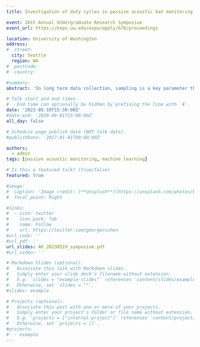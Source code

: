 ```yaml
---
title: Investigation of duty cycles in passive acoustic bat monitoring

event: 26th Annual Undergraduate Research Symposium
event_url: https://expo.uw.edu/expo/apply/676/proceedings

location: University of Washington
address:
#  street: 
  city: Seattle
  region: WA
#  postcode: 
#  country: 

#summary: 
abstract: 'In long term data collection, sampling is a key parameter that can dictate the amount of data collected and also influence the available conclusions to be drawn. In the context of passive acoustic monitoring, recording an area’s soundscape at intervals (i.e., subsampling based on duty cycles) can alleviate data management costs, and has been widely investigated in the bird monitoring literature. However, the influence of duty cycle-based subsampling in passive acoustic monitoring of bats has not been thoroughly studied. Here, we discuss the effects of subsampling on ultrasonic recordings collected using AudioMoth recorders in the Union Bay Natural Area in 2022. We recorded continuously over the summer and then computationally applied duty cycles onto our data to generate subsampled data. The subsampled data was then fed into multiple bat call detection algorithms to understand the influence of different subsampling schemes. Our results show that subsampling schemes can impact the trends and activities that can be acoustically observed from echolocating bats. The results also show how the subsampling parameters may be tuned to collect valuable information while keeping data management costs low. We anticipate that this detailed investigation will aid in the design of efficient, long-term bat acoustic monitoring projects.'

# Talk start and end times.
#   End time can optionally be hidden by prefixing the line with `#`.
date: '2023-05-19T15:30:00Z'
#date_end: '2030-06-01T15:00:00Z'
all_day: false

# Schedule page publish date (NOT talk date).
#publishDate: '2017-01-01T00:00:00Z'

authors: 
  - admin
tags: [passive acoustic monitoring, machine learning]

# Is this a featured talk? (true/false)
featured: true

#image:
#  caption: 'Image credit: [**Unsplash**](https://unsplash.com/photos/bzdhc5b3Bxs)'
#  focal_point: Right

#links:
#  - icon: twitter
#    icon_pack: fab
#    name: Follow
#    url: https://twitter.com/georgecushen
#url_code: ''
#url_pdf: ''
url_slides: AK_20230519_symposium.pdf
#url_video: ''

# Markdown Slides (optional).
#   Associate this talk with Markdown slides.
#   Simply enter your slide deck's filename without extension.
#   E.g. `slides = "example-slides"` references `content/slides/example-slides.md`.
#   Otherwise, set `slides = ""`.
#slides: example

# Projects (optional).
#   Associate this post with one or more of your projects.
#   Simply enter your project's folder or file name without extension.
#   E.g. `projects = ["internal-project"]` references `content/project/deep-learning/index.md`.
#   Otherwise, set `projects = []`.
#projects:
#  - example
---
```

